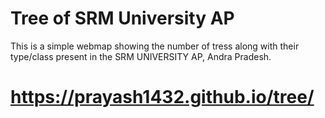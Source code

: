# Tree of SRM University AP
This is a simple webmap showing the number of tress along with their type/class present in the SRM UNIVERSITY AP, Andra Pradesh.

 # https://prayash1432.github.io/tree/

